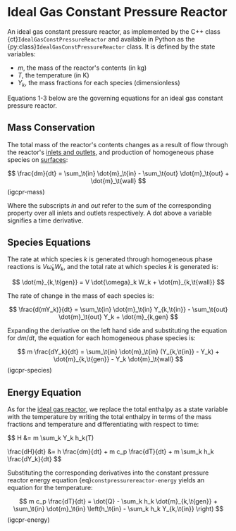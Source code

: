 ```{py:currentmodule} cantera
```

# Ideal Gas Constant Pressure Reactor

An ideal gas constant pressure reactor, as implemented by the C++ class
{ct}`IdealGasConstPressureReactor` and available in Python as the
{py:class}`IdealGasConstPressureReactor` class. It is defined by the state variables:

- $m$, the mass of the reactor's contents (in kg)
- $T$, the temperature (in K)
- $Y_k$, the mass fractions for each species (dimensionless)

Equations 1-3 below are the governing equations for an ideal gas constant pressure
reactor.

## Mass Conservation

The total mass of the reactor's contents changes as a result of flow through the
reactor's [inlets and outlets](sec-flow-device), and production of homogeneous phase
species on [surfaces](sec-reactor-surface):

$$
\frac{dm}{dt} = \sum_\t{in} \dot{m}_\t{in} - \sum_\t{out} \dot{m}_\t{out}
              + \dot{m}_\t{wall}
$$ (igcpr-mass)

Where the subscripts *in* and *out* refer to the sum of the corresponding property over
all inlets and outlets respectively. A dot above a variable signifies a time derivative.

## Species Equations

The rate at which species $k$ is generated through homogeneous phase reactions is
$V \dot{\omega}_k W_k$, and the total rate at which species $k$ is generated is:

$$  \dot{m}_{k,\t{gen}} = V \dot{\omega}_k W_k + \dot{m}_{k,\t{wall}}  $$

The rate of change in the mass of each species is:

$$
\frac{d(mY_k)}{dt} = \sum_\t{in} \dot{m}_\t{in} Y_{k,\t{in}}
                   - \sum_\t{out} \dot{m}_\t{out} Y_k + \dot{m}_{k,gen}
$$

Expanding the derivative on the left hand side and substituting the equation
for $dm/dt$, the equation for each homogeneous phase species is:

$$
m \frac{dY_k}{dt} = \sum_\t{in} \dot{m}_\t{in} (Y_{k,\t{in}} - Y_k)
                  + \dot{m}_{k,\t{gen}} - Y_k \dot{m}_\t{wall}
$$ (igcpr-species)

## Energy Equation

As for the [ideal gas reactor](ideal-gas-reactor), we replace the total enthalpy as a
state variable with the temperature by writing the total enthalpy in terms of the mass
fractions and temperature and differentiating with respect to time:

$$
H &= m \sum_k Y_k h_k(T)

\frac{dH}{dt} &= h \frac{dm}{dt} + m c_p \frac{dT}{dt}
                + m \sum_k h_k \frac{dY_k}{dt}
$$

Substituting the corresponding derivatives into the constant pressure reactor energy
equation {eq}`constpressurereactor-energy` yields an equation for the temperature:

$$
m c_p \frac{dT}{dt} = \dot{Q} - \sum_k h_k \dot{m}_{k,\t{gen}}
     + \sum_\t{in} \dot{m}_\t{in} \left(h_\t{in} - \sum_k h_k Y_{k,\t{in}} \right)
$$ (igcpr-energy)
